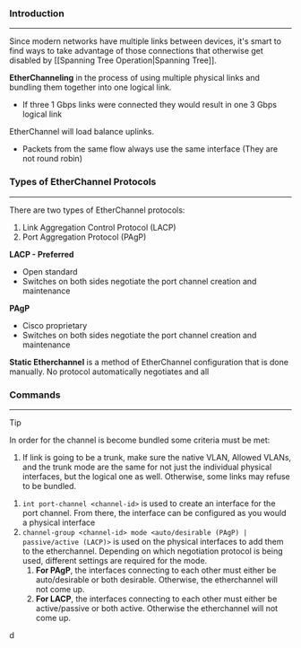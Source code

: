 ### Introduction
---
Since modern networks have multiple links between devices, it's smart to find ways to take advantage of those connections that otherwise get disabled by [[Spanning Tree Operation|Spanning Tree]].

**EtherChanneling** in the process of using multiple physical links and bundling them together into one logical link.
- If three 1 Gbps links were connected they would result in one 3 Gbps logical link

EtherChannel will load balance uplinks. 
- Packets from the same flow always use the same interface (They are not round robin)
### Types of EtherChannel Protocols
---
There are two types of EtherChannel protocols:
1. Link Aggregation Control Protocol (LACP)
2. Port Aggregation Protocol (PAgP)

 **LACP - Preferred**
- Open standard
- Switches on both sides negotiate the port channel creation and maintenance

**PAgP**
- Cisco proprietary
- Switches on both sides negotiate the port channel creation and maintenance

**Static Etherchannel** is a method of EtherChannel configuration that is done manually. No protocol automatically negotiates and all

### Commands
---
>[!tip]
>In order for the channel is become bundled some criteria must be met:
>1. If link is going to be a trunk, make sure the native VLAN, Allowed VLANs, and the trunk mode are the same for not just the individual physical interfaces, but the logical one as well. Otherwise, some links may refuse to be bundled.

1. `int port-channel <channel-id>` is used to create an interface for the port channel. From there, the interface can be configured as you would a physical interface
2. `channel-group <channel-id> mode <auto/desirable (PAgP) | passive/active (LACP)>` is used on the physical interfaces to add them to the etherchannel. Depending on which negotiation protocol is being used, different settings are required for the mode.
	1. **For PAgP**, the interfaces connecting to each other must either be auto/desirable or both desirable. Otherwise, the etherchannel will not come up. 
	2. **For LACP**, the interfaces connecting to each other must either be active/passive or both active. Otherwise the etherchannel will not come up.


d
